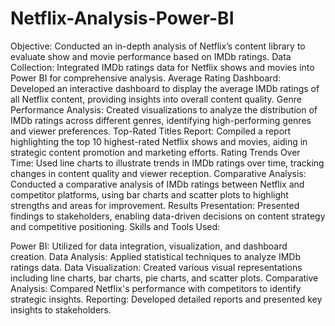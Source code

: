 # Netflix-Analysis-Power-BI
Objective: Conducted an in-depth analysis of Netflix’s content library to evaluate show and movie performance based on IMDb ratings.
Data Collection: Integrated IMDb ratings data for Netflix shows and movies into Power BI for comprehensive analysis.
Average Rating Dashboard: Developed an interactive dashboard to display the average IMDb ratings of all Netflix content, providing insights into overall content quality.
Genre Performance Analysis: Created visualizations to analyze the distribution of IMDb ratings across different genres, identifying high-performing genres and viewer preferences.
Top-Rated Titles Report: Compiled a report highlighting the top 10 highest-rated Netflix shows and movies, aiding in strategic content promotion and marketing efforts.
Rating Trends Over Time: Used line charts to illustrate trends in IMDb ratings over time, tracking changes in content quality and viewer reception.
Comparative Analysis: Conducted a comparative analysis of IMDb ratings between Netflix and competitor platforms, using bar charts and scatter plots to highlight strengths and areas for improvement.
Results Presentation: Presented findings to stakeholders, enabling data-driven decisions on content strategy and competitive positioning.
Skills and Tools Used:

Power BI: Utilized for data integration, visualization, and dashboard creation.
Data Analysis: Applied statistical techniques to analyze IMDb ratings data.
Data Visualization: Created various visual representations including line charts, bar charts, pie charts, and scatter plots.
Comparative Analysis: Compared Netflix's performance with competitors to identify strategic insights.
Reporting: Developed detailed reports and presented key insights to stakeholders.
